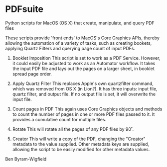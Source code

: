 # PDFsuite
Python scripts for MacOS (OS X) that create, manipulate, and query PDF files

These scripts provide 'front ends' to MacOS's Core Graphics APIs, thereby allowing the automation of a variety of tasks, such as creating bookets, applying Quartz Filters and querying page count of input PDFs.

1. Booklet Imposition
This script is set to work as a PDF Service. However, it could easily be adjusted to work as an Automator workflow. It takes the input PDF file and lays out the pages on a larger sheet, in booklet spread page order.

2. Apply Quartz Filter
This replaces Apple's own quartzfilter command, which was removed from OS X (in Lion?). It has three inputs: input file, quartz filter, and output file. If no output file is set, it will overwrite the input file.

3. Count pages in PDF
This again uses Core Graphics objects and methods to count the number of pages in one or more PDF files passed to it. It provides a cumulative count for multiple files.

4. Rotate
This will rotate all the pages of any PDF files by 90˚.

5. Creator
This will write a copy of the PDF, changing the "Creator" metadata to the value supplied. Other metadata keys are supplied, allowing the script to be easily modified for other metadata values.

Ben Byram-Wigfield
